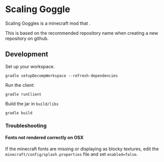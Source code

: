 # Scaling Goggle

Scaling Goggles is a minecraft mod that <does something>.

This is based on the recommended repository name when creating a new repository
on github.

## Development

Set up your workspace.

```
gradle setupDecompWorkspace --refresh-dependencies
```

Run the client

```
gradle runClient
```

Build the jar in `build/libs`
```
gradle build
```

### Troubleshooting

#### Fonts not rendered correctly on OSX

If the minecraft fonts are missing or displaying as blocky textures, edit the
`minecraft/config/splash.properties` file and set `enabled=false`.
